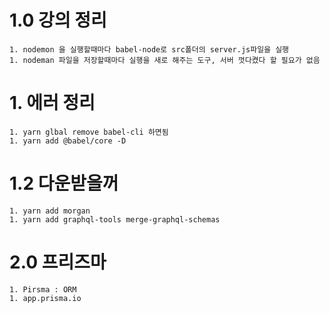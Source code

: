 # 1.0 강의 정리 
    1. nodemon 을 실행할때마다 babel-node로 src폴더의 server.js파일을 실행
    1. nodeman 파일을 저장할때마다 실행을 새로 해주는 도구, 서버 껏다켰다 할 필요가 없음 

# 1. 에러 정리
    1. yarn glbal remove babel-cli 하면됨
    1. yarn add @babel/core -D
# 1.2 다운받을꺼
    1. yarn add morgan
    1. yarn add graphql-tools merge-graphql-schemas

# 2.0 프리즈마
    1. Pirsma : ORM 
    1. app.prisma.io